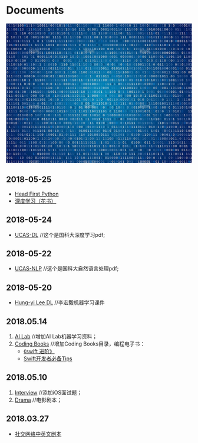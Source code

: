 # Documents

<p align='center'>
<img src='bg.png'>
</p>

## 2018-05-25
* [Head First Python](https://github.com/usiege/Documents/blob/master/Coding%20Books/Head_First_Python.pdf)
* [深度学习（花书）](https://github.com/usiege/Documents/blob/master/Coding%20Books/deeplearning.pdf)

## 2018-05-24
* [UCAS-DL](https://github.com/usiege/Documents/tree/master/UCAS-DL)	//这个是国科大深度学习pdf;

## 2018-05-22
* [UCAS-NLP](https://github.com/usiege/Documents/tree/master/UCAS-NLP) 	//这个是国科大自然语言处理pdf;

## 2018-05-20
* [Hung-yi Lee DL](https://github.com/usiege/Documents/tree/master/Hung-yi%20Lee%20DL) 	//李宏毅机器学习课件

## 2018.05.14
1. [AI Lab](https://github.com/usiege/Documents/tree/master/AI%20Lab)	//增加AI Lab机器学习资料；
2. [Coding Books](https://github.com/usiege/Documents/tree/master/Coding%20Books)	//增加Coding Books目录，编程电子书：
	* [《swift 进阶》](https://github.com/usiege/Documents/tree/master/Coding%20Books/swift%20%E8%BF%9B%E9%98%B6)
	* [Swift开发者必备Tips](https://github.com/usiege/Documents/blob/master/Coding%20Books/swifter-tips)

## 2018.05.10
1. [Interview](https://github.com/usiege/Documents/tree/master/Interview) //添加iOS面试题；
2. [Drama](https://github.com/usiege/Documents/tree/master/Drama)	 //电影剧本；

## 2018.03.27
* [社交网络中英文剧本](https://github.com/usiege/Documents/blob/master/Drama/%E7%A4%BE%E4%BA%A4%E7%BD%91%E7%BB%9C%E4%B8%AD%E8%8B%B1%E6%96%87%E5%89%A7%E6%9C%AC.pdf)